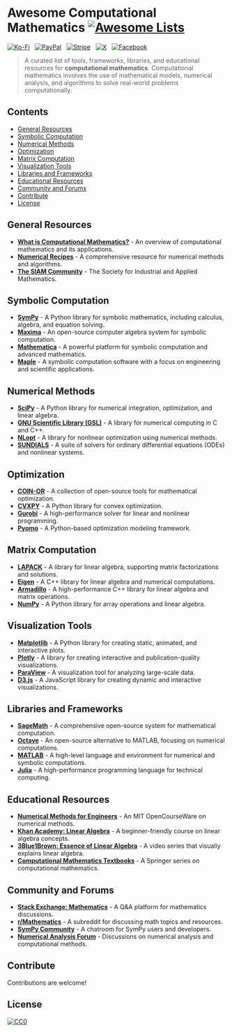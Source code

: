 # Awesome Computational Mathematics [![Awesome Lists](https://srv-cdn.himpfen.io/badges/awesome-lists/awesomelists-flat.svg)](https://github.com/awesomelistsio/awesome)

[![Ko-Fi](https://srv-cdn.himpfen.io/badges/kofi/kofi-flat.svg)](https://ko-fi.com/awesomelists) &nbsp; [![PayPal](https://srv-cdn.himpfen.io/badges/paypal/paypal-flat.svg)](https://www.paypal.com/donate/?hosted_button_id=3LLKRXJU44EJJ) &nbsp; [![Stripe](https://srv-cdn.himpfen.io/badges/stripe/stripe-flat.svg)](https://tinyurl.com/e8ymxdw3) &nbsp; [![X](https://srv-cdn.himpfen.io/badges/twitter/twitter-flat.svg)](https://x.com/ListsAwesome) &nbsp; [![Facebook](https://srv-cdn.himpfen.io/badges/facebook-pages/facebook-pages-flat.svg)](https://www.facebook.com/awesomelists)

> A curated list of tools, frameworks, libraries, and educational resources for **computational mathematics**. Computational mathematics involves the use of mathematical models, numerical analysis, and algorithms to solve real-world problems computationally.

## Contents

- [General Resources](#general-resources)
- [Symbolic Computation](#symbolic-computation)
- [Numerical Methods](#numerical-methods)
- [Optimization](#optimization)
- [Matrix Computation](#matrix-computation)
- [Visualization Tools](#visualization-tools)
- [Libraries and Frameworks](#libraries-and-frameworks)
- [Educational Resources](#educational-resources)
- [Community and Forums](#community-and-forums)
- [Contribute](#contribute)
- [License](#license)

## General Resources

- **[What is Computational Mathematics?](https://en.wikipedia.org/wiki/Computational_mathematics)** - An overview of computational mathematics and its applications.
- **[Numerical Recipes](http://numerical.recipes/)** - A comprehensive resource for numerical methods and algorithms.
- **[The SIAM Community](https://www.siam.org/)** - The Society for Industrial and Applied Mathematics.

## Symbolic Computation

- **[SymPy](https://www.sympy.org/)** - A Python library for symbolic mathematics, including calculus, algebra, and equation solving.
- **[Maxima](https://maxima.sourceforge.io/)** - An open-source computer algebra system for symbolic computation.
- **[Mathematica](https://www.wolfram.com/mathematica/)** - A powerful platform for symbolic computation and advanced mathematics.
- **[Maple](https://www.maplesoft.com/)** - A symbolic computation software with a focus on engineering and scientific applications.

## Numerical Methods

- **[SciPy](https://scipy.org/)** - A Python library for numerical integration, optimization, and linear algebra.
- **[GNU Scientific Library (GSL)](https://www.gnu.org/software/gsl/)** - A library for numerical computing in C and C++.
- **[NLopt](https://nlopt.readthedocs.io/)** - A library for nonlinear optimization using numerical methods.
- **[SUNDIALS](https://computing.llnl.gov/projects/sundials)** - A suite of solvers for ordinary differential equations (ODEs) and nonlinear systems.

## Optimization

- **[COIN-OR](https://www.coin-or.org/)** - A collection of open-source tools for mathematical optimization.
- **[CVXPY](https://www.cvxpy.org/)** - A Python library for convex optimization.
- **[Gurobi](https://www.gurobi.com/)** - A high-performance solver for linear and nonlinear programming.
- **[Pyomo](http://www.pyomo.org/)** - A Python-based optimization modeling framework.

## Matrix Computation

- **[LAPACK](https://www.netlib.org/lapack/)** - A library for linear algebra, supporting matrix factorizations and solutions.
- **[Eigen](https://eigen.tuxfamily.org/)** - A C++ library for linear algebra and numerical computations.
- **[Armadillo](http://arma.sourceforge.net/)** - A high-performance C++ library for linear algebra and matrix operations.
- **[NumPy](https://numpy.org/)** - A Python library for array operations and linear algebra.

## Visualization Tools

- **[Matplotlib](https://matplotlib.org/)** - A Python library for creating static, animated, and interactive plots.
- **[Plotly](https://plotly.com/)** - A library for creating interactive and publication-quality visualizations.
- **[ParaView](https://www.paraview.org/)** - A visualization tool for analyzing large-scale data.
- **[D3.js](https://d3js.org/)** - A JavaScript library for creating dynamic and interactive visualizations.

## Libraries and Frameworks

- **[SageMath](https://www.sagemath.org/)** - A comprehensive open-source system for mathematical computation.
- **[Octave](https://www.gnu.org/software/octave/)** - An open-source alternative to MATLAB, focusing on numerical computations.
- **[MATLAB](https://www.mathworks.com/products/matlab.html)** - A high-level language and environment for numerical and symbolic computations.
- **[Julia](https://julialang.org/)** - A high-performance programming language for technical computing.

## Educational Resources

- **[Numerical Methods for Engineers](https://ocw.mit.edu/courses/mechanical-engineering/2-086-numerical-computation-for-mechanical-engineers-fall-2008/)** - An MIT OpenCourseWare on numerical methods.
- **[Khan Academy: Linear Algebra](https://www.khanacademy.org/math/linear-algebra)** - A beginner-friendly course on linear algebra concepts.
- **[3Blue1Brown: Essence of Linear Algebra](https://www.3blue1brown.com/)** - A video series that visually explains linear algebra.
- **[Computational Mathematics Textbooks](https://www.springer.com/gp/book-series/7603)** - A Springer series on computational mathematics.

## Community and Forums

- **[Stack Exchange: Mathematics](https://math.stackexchange.com/)** - A Q&A platform for mathematics discussions.
- **[r/Mathematics](https://www.reddit.com/r/mathematics/)** - A subreddit for discussing math topics and resources.
- **[SymPy Community](https://gitter.im/sympy/sympy)** - A chatroom for SymPy users and developers.
- **[Numerical Analysis Forum](https://na.mathforu.com/)** - Discussions on numerical analysis and computational methods.

## Contribute

Contributions are welcome!

## License

[![CC0](https://mirrors.creativecommons.org/presskit/buttons/88x31/svg/by-sa.svg)](http://creativecommons.org/licenses/by-sa/4.0/)
